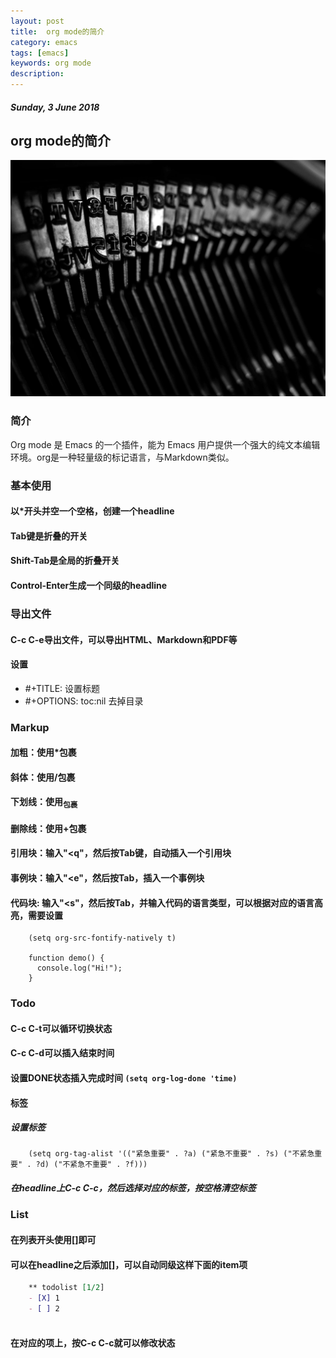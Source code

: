 ```yaml
---
layout: post
title:  org mode的简介
category: emacs
tags: [emacs]
keywords: org mode
description:
---
```


##### Sunday, 3 June 2018

## org mode的简介

![image](/../../assets/img/book/2018/Brother_typewriter_by_awdean1.jpg)

### 简介

Org mode 是 Emacs 的一个插件，能为 Emacs 用户提供一个强大的纯文本编辑环境。org是一种轻量级的标记语言，与Markdown类似。

### 基本使用

#### 以\*开头并空一个空格，创建一个headline

#### Tab键是折叠的开关

#### Shift-Tab是全局的折叠开关

#### Control-Enter生成一个同级的headline

### 导出文件

#### C-c C-e导出文件，可以导出HTML、Markdown和PDF等

#### 设置

-   \#+TITLE: 设置标题
-   \#+OPTIONS: toc:nil 去掉目录

### Markup

#### 加粗：使用\*包裹

#### 斜体：使用/包裹

#### 下划线：使用<sub>包裹</sub>

#### 删除线：使用+包裹

#### 引用块：输入"<q"，然后按Tab键，自动插入一个引用块

#### 事例块：输入"<e"，然后按Tab，插入一个事例块

#### 代码块: 输入"<s"，然后按Tab，并输入代码的语言类型，可以根据对应的语言高亮，需要设置

```` elisp
    (setq org-src-fontify-natively t)

    function demo() {
      console.log("Hi!");
    }

````

### Todo

#### C-c C-t可以循环切换状态

#### C-c C-d可以插入结束时间

#### 设置DONE状态插入完成时间 `(setq org-log-done 'time)`

#### 标签

##### 设置标签

```` elisp
    (setq org-tag-alist '(("紧急重要" . ?a) ("紧急不重要" . ?s) ("不紧急重要" . ?d) ("不紧急不重要" . ?f)))

````

##### 在headline上C-c C-c，然后选择对应的标签，按空格清空标签

### List

#### 在列表开头使用[]即可

#### 可以在headline之后添加[]，可以自动同级这样下面的item项

```` org
    ** todolist [1/2]
    - [X] 1
    - [ ] 2
    
````

#### 在对应的项上，按C-c C-c就可以修改状态
